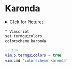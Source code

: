 Karonda
===

<details><summary>Click for Pictures!</summary>
<img src="./assets/one.png"/>
</details>

```vim
" Vimscript
set termguicolors
colorscheme karonda
```
```lua
-- Lua
vim.o.termguicolors = true
vim.cmd 'colorscheme karonda'
```

